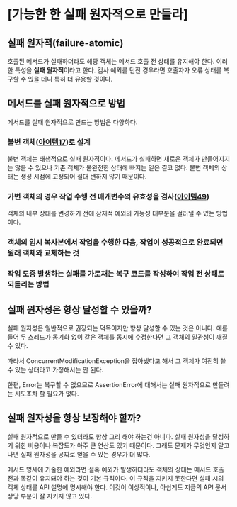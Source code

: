 # [가능한 한 실패 원자적으로 만들라]
## 실패 원자적(failure-atomic)
호출된 메서드가 실패하더라도 해당 객체는 메서드 호출 전 상태를 유지해야 한다. 이러한 특성을 **실패 원자적**이라고 한다. 검사 예외를 던진 경우라면 호출자가 오류 상태를 복구할 수 있을 테니 특히 더 유용할 것이다.

## 메서드를 실패 원자적으로 방법
메서드를 실패 원자적으로 만드는 방법은 다양하다.

### 불변 객체([아이템17](../../04장/아이템_17/변경_가능성을_최소화하라.md))로 설계
불변 객체는 태생적으로 실패 원자적이다. 메서드가 실패하면 새로운 객체가 만들어지지는 않을 수 있으나 기존 객체가 불완전한 상태에 빠지는 일은 결코 없다. 불변 객체의 상태는 생성 시점에 고정되어 절대 변하지 않기 때문이다.

### 가변 객체의 경우 작업 수행 전 매개변수의 유효성을 검사([아이템49](../../08장/아이템_49/매개변수가_유효한지_검사하라.md))
객체의 내부 상태를 변경하기 전에 잠재적 예외의 가능성 대부분을 걸러낼 수 있는 방법이다.

### 객체의 임시 복사본에서 작업을 수행한 다음, 작업이 성공적으로 완료되면 원래 객체와 교체하는 것


### 작업 도중 발생하는 실패를 가로채는 복구 코드를 작성하여 작업 전 상태로 되돌리는 방법

## 실패 원자성은 항상 달성할 수 있을까?
실패 원자성은 일반적으로 권장되는 덕목이지만 항상 달성할 수 있는 것은 아니다. 예를 들어 두 스레드가 동기화 없이 같은 객체를 동시에 수정한다면 그 객체의 일관성이 깨질 수 있다.  

따라서 ConcurrentModificationException을 잡아냈다고 해서 그 객체가 여전히 쓸 수 있는 상태라고 가정해서는 안 된다.  

한편, Error는 복구할 수 없으므로 AssertionError에 대해서는 실패 원자적으로 만들려는 시도조차 할 필요가 없다.

## 실패 원자성을 항상 보장해야 할까?
실패 원자적으로 만들 수 있더라도 항상 그리 해야 하는건 아니다. 실패 원자성을 달성하기 위한 비용이나 복잡도가 아주 큰 연산도 있기 때문이다. 그래도 문제가 무엇인지 알고 나면 실패 원자성을 공짜로 얻을 수 있는 경우가 더 많다.  

메서드 명세에 기술한 예외라면 설혹 예외가 발생하더라도 객체의 상태는 메서드 호출 전과 똑같이 유지돼야 하는 것이 기본 규칙이다. 이 규칙을 지키지 못한다면 실패 시의 객체 상태를 API 설명에 명시해야 한다. 이것이 이상적이나, 아쉽게도 지금의 API 문서 상당 부분이 잘 지키지 않고 있다.